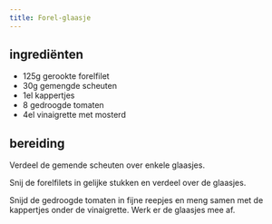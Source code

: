 ```yaml
---
title: Forel-glaasje
---
```


## ingrediënten
* 125g gerookte forelfilet
* 30g gemengde scheuten
* 1el kappertjes
* 8 gedroogde tomaten
* 4el vinaigrette met mosterd

## bereiding
Verdeel de gemende scheuten over enkele glaasjes.

Snij de forelfilets in gelijke stukken en verdeel over de glaasjes.

Snijd de gedroogde tomaten in fijne reepjes en meng samen met de kappertjes onder de vinaigrette. Werk er de glaasjes mee af.

